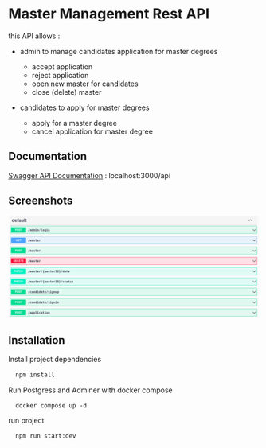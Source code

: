 # Master Management Rest API

this API allows :

- admin to manage candidates application for master degrees

  - accept application
  - reject application
  - open new master for candidates
  - close (delete) master

- candidates to apply for master degrees
  - apply for a master degree
  - cancel application for master degree

## Documentation

[Swagger API Documentation](http://localhost:3000/api) : localhost:3000/api

## Screenshots

![App Screenshot](demo.png)

## Installation

Install project dependencies

```bash
  npm install
```

Run Postgress and Adminer with docker compose

```
  docker compose up -d
```

run project

```
  npm run start:dev
```
